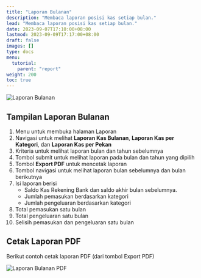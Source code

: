 ```yaml
---
title: "Laporan Bulanan"
description: "Membaca laporan posisi kas setiap bulan."
lead: "Membaca laporan posisi kas setiap bulan."
date: 2023-09-07T17:10:00+08:00
lastmod: 2023-09-09T17:17:00+08:00
draft: false
images: []
type: docs
menu:
  tutorial:
    parent: "report"
weight: 200
toc: true
---
```


![Laporan Bulanan](images/desktop-view/09-laporan-kas-bulanan.jpg "Laporan Bulanan")

## Tampilan Laporan Bulanan

1. Menu untuk membuka halaman Laporan
1. Navigasi untuk melihat **Laporan Kas Bulanan**, **Laporan Kas per Kategori**, dan **Laporan Kas per Pekan**
1. Kriteria untuk melihat laporan bulan dan tahun sebelumnya
1. Tombol submit untuk melihat laporan pada bulan dan tahun yang dipilih
1. Tombol **Export PDF** untuk mencetak laporan
1. Tombol navigasi untuk melihat laporan bulan sebelumnya dan bulan berikutnya
1. Isi laporan berisi
    - Saldo Kas Rekening Bank dan saldo akhir bulan sebelumnya.
    - Jumlah pemasukan berdasarkan kategori
    - Jumlah pengeluaran berdasarkan kategori
1. Total pemasukan satu bulan
1. Total pengeluaran satu bulan
1. Selisih pemasukan dan pengeluaran satu bulan

## Cetak Laporan PDF

Berikut contoh cetak laporan PDF (dari tombol Export PDF)

![Laporan Bulanan PDF](images/desktop-view/09-laporan-kas-bulanan-pdf.jpg "Laporan Bulanan PDF")
